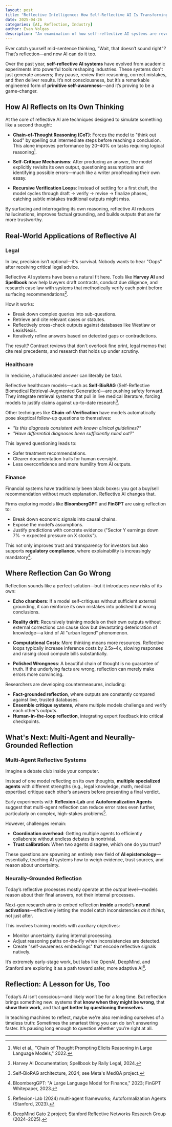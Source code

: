 ```yaml
---
layout: post
title: "Reflective Intelligence: How Self-Reflective AI Is Transforming Industries"
date: 2025-04-26
categories: [AI, Reflection, Industry]
author: Evan Volgas
description: "An examination of how self-reflective AI systems are revolutionizing industries by pausing, reviewing their reasoning, correcting mistakes, and delivering more reliable results."
---
```


Ever catch yourself mid-sentence thinking, "Wait, that doesn’t sound right"? That’s reflection—and now AI can do it too.

Over the past year, **self-reflective AI systems** have evolved from academic experiments into powerful tools reshaping industries. These systems don't just generate answers; they pause, review their reasoning, correct mistakes, and *then* deliver results. It’s not consciousness, but it’s a remarkable engineered form of **primitive self-awareness**—and it’s proving to be a game-changer.

## How AI Reflects on Its Own Thinking

At the core of reflective AI are techniques designed to simulate something like a second thought:

- **Chain-of-Thought Reasoning (CoT)**: Forces the model to "think out loud" by spelling out intermediate steps before reaching a conclusion. This alone improves performance by 20–40% on tasks requiring logical reasoning[^1].

- **Self-Critique Mechanisms**: After producing an answer, the model explicitly revisits its own output, questioning assumptions and identifying possible errors—much like a writer proofreading their own essay.

- **Recursive Verification Loops**: Instead of settling for a first draft, the model cycles through draft → verify → revise → finalize phases, catching subtle mistakes traditional outputs might miss.

By surfacing and interrogating its own reasoning, reflective AI reduces hallucinations, improves factual grounding, and builds outputs that are far more trustworthy.

## Real-World Applications of Reflective AI

### Legal

In law, precision isn’t optional—it's survival. Nobody wants to hear "Oops" after receiving critical legal advice.

Reflective AI systems have been a natural fit here. Tools like **Harvey AI** and **Spellbook** now help lawyers draft contracts, conduct due diligence, and research case law with systems that methodically verify each point before surfacing recommendations[^2].

How it works:
- Break down complex queries into sub-questions.
- Retrieve and cite relevant cases or statutes.
- Reflectively cross-check outputs against databases like Westlaw or LexisNexis.
- Iteratively refine answers based on detected gaps or contradictions.

The result? Contract reviews that don't overlook fine print, legal memos that cite real precedents, and research that holds up under scrutiny.

### Healthcare

In medicine, a hallucinated answer can literally be fatal.

Reflective healthcare models—such as **Self-BioRAG** (Self-Reflective Biomedical Retrieval-Augmented Generation)—are pushing safety forward. They integrate retrieval systems that pull in live medical literature, forcing models to justify claims against up-to-date research[^3].

Other techniques like **Chain-of-Verification** have models automatically pose skeptical follow-up questions to themselves:
- _"Is this diagnosis consistent with known clinical guidelines?"_
- _"Have differential diagnoses been sufficiently ruled out?"_

This layered questioning leads to:
- Safer treatment recommendations.
- Clearer documentation trails for human oversight.
- Less overconfidence and more humility from AI outputs.

### Finance

Financial systems have traditionally been black boxes: you got a buy/sell recommendation without much explanation. Reflective AI changes that.

Firms exploring models like **BloombergGPT** and **FinGPT** are using reflection to:
- Break down economic signals into causal chains.
- Expose the model’s assumptions.
- Justify predictions with concrete evidence ("Sector Y earnings down 7% → expected pressure on X stocks").

This not only improves trust and transparency for investors but also supports **regulatory compliance**, where explainability is increasingly mandatory[^4].

## Where Reflection Can Go Wrong

Reflection sounds like a perfect solution—but it introduces new risks of its own:

- **Echo chambers**: If a model self-critiques without sufficient external grounding, it can reinforce its own mistakes into polished but wrong conclusions.

- **Reality drift**: Recursively training models on their own outputs without external corrections can cause slow but devastating deterioration of knowledge—a kind of AI "urban legend" phenomenon.

- **Computational Costs**: More thinking means more resources. Reflective loops typically increase inference costs by 2.5x–4x, slowing responses and raising cloud compute bills substantially.

- **Polished Wrongness**: A beautiful chain of thought is no guarantee of truth. If the underlying facts are wrong, reflection can merely make errors more convincing.

Researchers are developing countermeasures, including:
- **Fact-grounded reflection**, where outputs are constantly compared against live, trusted databases.
- **Ensemble critique systems**, where multiple models challenge and verify each other’s outputs.
- **Human-in-the-loop reflection**, integrating expert feedback into critical checkpoints.

## What's Next: Multi-Agent and Neurally-Grounded Reflection

### Multi-Agent Reflective Systems

Imagine a debate club inside your computer.

Instead of one model reflecting on its own thoughts, **multiple specialized agents** with different strengths (e.g., legal knowledge, math, medical expertise) critique each other’s answers before presenting a final verdict.

Early experiments with **Reflexion-Lab** and **Autoformalization Agents** suggest that multi-agent reflection can reduce error rates even further, particularly on complex, high-stakes problems[^5].

However, challenges remain:
- **Coordination overhead**: Getting multiple agents to efficiently collaborate without endless debates is nontrivial.
- **Trust calibration**: When two agents disagree, which one do you trust?

These questions are spawning an entirely new field of **AI epistemology**—essentially, teaching AI systems how to weigh evidence, trust sources, and reason about uncertainty.

### Neurally-Grounded Reflection

Today’s reflective processes mostly operate at the *output* level—models reason about their final answers, not their internal processes.

Next-gen research aims to embed reflection **inside** a model’s **neural activations**—effectively letting the model catch inconsistencies *as it thinks*, not just after.

This involves training models with auxiliary objectives:
- Monitor uncertainty during internal processing.
- Adjust reasoning paths on-the-fly when inconsistencies are detected.
- Create "self-awareness embeddings" that encode reflective signals natively.

It’s extremely early-stage work, but labs like OpenAI, DeepMind, and Stanford are exploring it as a path toward safer, more adaptive AI[^6].

## Reflection: A Lesson for Us, Too

Today’s AI isn’t conscious—and likely won’t be for a long time.
But reflection brings something new: systems that **know when they might be wrong**, that **show their work**, and that **get better by questioning themselves**.

In teaching machines to reflect, maybe we're also reminding ourselves of a timeless truth:
Sometimes the smartest thing you can do isn't answering faster.
It’s pausing long enough to question whether you’re right at all.

---

[^1]: Wei et al., "Chain of Thought Prompting Elicits Reasoning in Large Language Models," 2022.
[^2]: Harvey AI Documentation; Spellbook by Rally Legal, 2024.
[^3]: Self-BioRAG architecture, 2024; see Meta's MedQA project.
[^4]: BloombergGPT: "A Large Language Model for Finance," 2023; FinGPT Whitepaper, 2023.
[^5]: Reflexion-Lab (2024) multi-agent frameworks; Autoformalization Agents (Stanford, 2023).
[^6]: DeepMind Gato 2 project; Stanford Reflective Networks Research Group (2024–2025).
